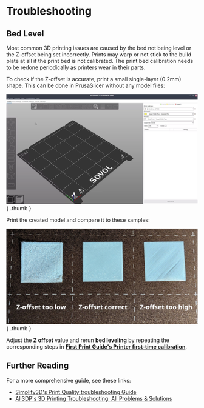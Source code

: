 # Troubleshooting

## Bed Level

Most common 3D printing issues are caused by the bed not being level or the
Z-offset being set incorrectly. Prints may warp or not stick to the build plate
at all if the print bed is not calibrated. The print bed calibration needs to be
redone periodically as printers wear in their parts.

To check if the Z-offset is accurate, print a small single-layer (0.2mm) shape.
This can be done in PrusaSlicer without any model files:

![Creating a Z-offset test model in PrusaSlicer][prusaslicer-z-offset-test]{ .thumb }

Print the created model and compare it to these samples:

![Z-offset result samples][photo-z-offset-samples]{ .thumb }

Adjust the **Z offset** value and rerun **bed leveling** by repeating the
corresponding steps in
[**First Print Guide's Printer first-time calibration**][printer-calibration].

## Further Reading

For a more comprehensive guide, see these links:

* [Simplify3D's Print Quality troubleshooting Guide][simplify3d-print-quality-troubleshooting]
* [All3DP's 3D Printing Troubleshooting: All Problems & Solutions][all3dp-troubleshooting]


[all3dp-troubleshooting]: https://all3dp.com/1/common-3d-printing-problems-troubleshooting-3d-printer-issues/
[photo-z-offset-samples]: ../img/photo-z-offset-samples.jpg
[printer-calibration]: ../first-print/printer-calibration.md#preparation-for-bed-calibration
[prusaslicer-z-offset-test]: ../img/prusaslicer-z-offset-test.webp
[simplify3d-print-quality-troubleshooting]: https://www.simplify3d.com/resources/print-quality-troubleshooting/
